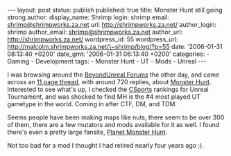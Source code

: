 --- layout: post status: publish published: true title: Monster Hunt
still going strong author: display\_name: Shrimp login: shrimp email:
shrimp@shrimpworks.za.net url: http://shrimpworks.za.net/ author\_login:
shrimp author\_email: shrimp@shrimpworks.za.net author\_url:
http://shrimpworks.za.net/ wordpress\_id: 55 wordpress\_url:
http://malcolm.shrimpworks.za.net/\~shrimp/blog/?p=55 date: '2006-01-31
08:13:40 +0200' date\_gmt: '2006-01-31 06:13:40 +0200' categories: -
Gaming - Development tags: - Monster Hunt - UT - Mods - Unreal ---

I was browsing around the [BeyondUnreal
Forums](http://forums.beyondunreal.com/) the other day, and came across
an [11 page
thread](http://forums.beyondunreal.com/showthread.php?t=129272), with
around 720 replies, about [Monster Hunt](http://www.unreal2.co.za/mh/).
Interested to see what's up, I checked the
[CSports](http://csports.net/) rankings for Unreal Tournament, and was
shocked to find MH is the \#4 most played UT gametype in the world.
Coming in after CTF, DM, and TDM.

Seems people have been making maps like nuts, there seem to be over 300
of them, there are a few mutators and mods available for it as well. I
found there's even a pretty large fansite, [Planet Monster
Hunt](http://www.planetmonsterhunt.com/).

Not too bad for a mod I thought I had retired nearly four years ago ;).
